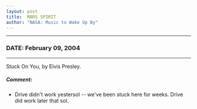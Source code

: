```yaml
---
layout: post
title:  MARS SPIRIT
author: "NASA: Music to Wake Up By"
---
```


----
### DATE: February 09, 2004
----
Stuck On You, by Elvis Presley.

##### Comment:
* Drive didn't work yestersol -- we've been stuck here for weeks. Drive did work later that sol.
